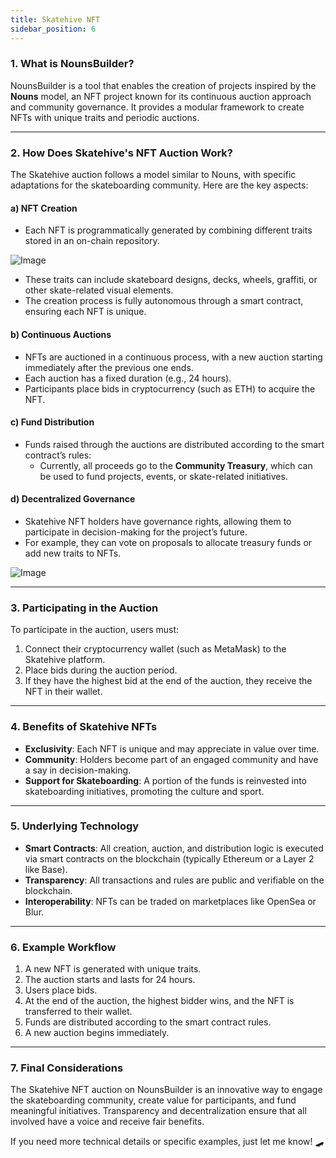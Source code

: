 ```yaml
---
title: Skatehive NFT
sidebar_position: 6
---
```



### **1. What is NounsBuilder?**  
NounsBuilder is a tool that enables the creation of projects inspired by the **Nouns** model, an NFT project known for its continuous auction approach and community governance. It provides a modular framework to create NFTs with unique traits and periodic auctions.  

---

### **2. How Does Skatehive's NFT Auction Work?**  
The Skatehive auction follows a model similar to Nouns, with specific adaptations for the skateboarding community. Here are the key aspects:  

#### **a) NFT Creation**  
- Each NFT is programmatically generated by combining different traits stored in an on-chain repository.  

![Image](https://ipfs.skatehive.app/ipfs/Qmc7U3gvJmnVx99PPBA9dz3NZwx5pLsE6viwqiJttHiGSg)  

- These traits can include skateboard designs, decks, wheels, graffiti, or other skate-related visual elements.  
- The creation process is fully autonomous through a smart contract, ensuring each NFT is unique.  

#### **b) Continuous Auctions**  
- NFTs are auctioned in a continuous process, with a new auction starting immediately after the previous one ends.  
- Each auction has a fixed duration (e.g., 24 hours).  
- Participants place bids in cryptocurrency (such as ETH) to acquire the NFT.  

#### **c) Fund Distribution**  
- Funds raised through the auctions are distributed according to the smart contract’s rules:  
  - Currently, all proceeds go to the **Community Treasury**, which can be used to fund projects, events, or skate-related initiatives.  

#### **d) Decentralized Governance**  
- Skatehive NFT holders have governance rights, allowing them to participate in decision-making for the project’s future.  
- For example, they can vote on proposals to allocate treasury funds or add new traits to NFTs.  

![Image](https://ipfs.skatehive.app/ipfs/Qme3d63w91sR6uMGCbJSdjQU3sKhNJ9gYj9fwP1WUAZGto)  

---

### **3. Participating in the Auction**  
To participate in the auction, users must:  
1. Connect their cryptocurrency wallet (such as MetaMask) to the Skatehive platform.  
2. Place bids during the auction period.  
3. If they have the highest bid at the end of the auction, they receive the NFT in their wallet.  

---

### **4. Benefits of Skatehive NFTs**  
- **Exclusivity**: Each NFT is unique and may appreciate in value over time.  
- **Community**: Holders become part of an engaged community and have a say in decision-making.  
- **Support for Skateboarding**: A portion of the funds is reinvested into skateboarding initiatives, promoting the culture and sport.  

---

### **5. Underlying Technology**  
- **Smart Contracts**: All creation, auction, and distribution logic is executed via smart contracts on the blockchain (typically Ethereum or a Layer 2 like Base).  
- **Transparency**: All transactions and rules are public and verifiable on the blockchain.  
- **Interoperability**: NFTs can be traded on marketplaces like OpenSea or Blur.  

---

### **6. Example Workflow**  
1. A new NFT is generated with unique traits.  
2. The auction starts and lasts for 24 hours.  
3. Users place bids.  
4. At the end of the auction, the highest bidder wins, and the NFT is transferred to their wallet.  
5. Funds are distributed according to the smart contract rules.  
6. A new auction begins immediately.  

---

### **7. Final Considerations**  
The Skatehive NFT auction on NounsBuilder is an innovative way to engage the skateboarding community, create value for participants, and fund meaningful initiatives. Transparency and decentralization ensure that all involved have a voice and receive fair benefits.  

If you need more technical details or specific examples, just let me know! 🛹  